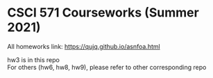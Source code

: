 # CSCI 571 Courseworks (Summer 2021)
All homeworks link:
https://qujq.github.io/asnfoa.html

hw3 is in this repo<br>
For others (hw6, hw8, hw9), please refer to other corresponding repo
